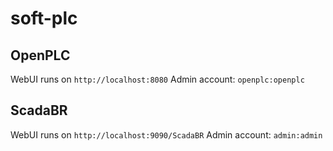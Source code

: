 # soft-plc

## OpenPLC

WebUI runs on `http://localhost:8080`
Admin account: `openplc:openplc`

## ScadaBR

WebUI runs on `http://localhost:9090/ScadaBR`
Admin account: `admin:admin`